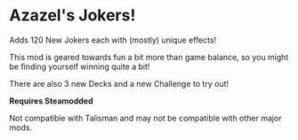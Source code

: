 # Azazel's Jokers!
Adds 120 New Jokers each with (mostly) unique effects! 

This mod is geared towards fun a bit more than game balance, so you might be finding yourself winning quite a bit!

There are also 3 new Decks and a new Challenge to try out!

**Requires Steamodded**

Not compatible with Talisman and may not be compatible with other major mods.
